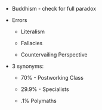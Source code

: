 - Buddhism - check for full paradox

- Errors
	 - Literalism

	 - Fallacies

	 - Countervailing Perspective

- 3 synonyms:
	 - 70% - Postworking Class

	 - 29.9% - Specialists

	 - .1% Polymaths
